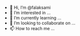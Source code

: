 - 👋 Hi, I’m @falaksami
- 👀 I’m interested in ...
- 🌱 I’m currently learning ...
- 💞️ I’m looking to collaborate on ...
- 📫 How to reach me ...

<!---
falaksami/falaksami is a ✨ special ✨ repository because its `README.md` (this file) appears on your GitHub profile.
You can click the Preview link to take a look at your changes.
--->
